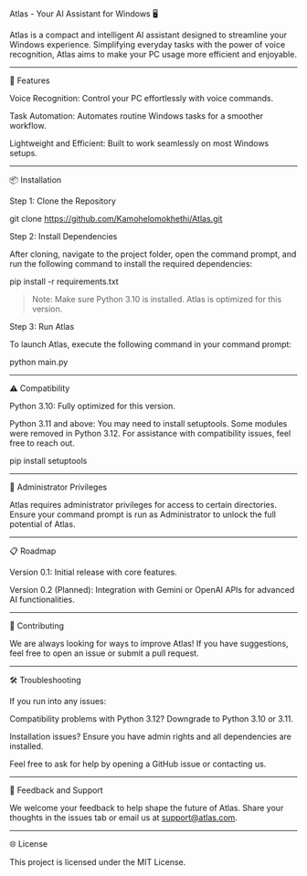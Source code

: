 Atlas - Your AI Assistant for Windows 🖥️

Atlas is a compact and intelligent AI assistant designed to streamline your Windows experience. Simplifying everyday tasks with the power of voice recognition, Atlas aims to make your PC usage more efficient and enjoyable.


---

🚀 Features

Voice Recognition: Control your PC effortlessly with voice commands.

Task Automation: Automates routine Windows tasks for a smoother workflow.

Lightweight and Efficient: Built to work seamlessly on most Windows setups.



---

📦 Installation

Step 1: Clone the Repository

git clone https://github.com/Kamohelomokhethi/Atlas.git

Step 2: Install Dependencies

After cloning, navigate to the project folder, open the command prompt, and run the following command to install the required dependencies:

pip install -r requirements.txt

> Note: Make sure Python 3.10 is installed. Atlas is optimized for this version.



Step 3: Run Atlas

To launch Atlas, execute the following command in your command prompt:

python main.py


---

⚠️ Compatibility

Python 3.10: Fully optimized for this version.

Python 3.11 and above: You may need to install setuptools. Some modules were removed in Python 3.12. For assistance with compatibility issues, feel free to reach out.


pip install setuptools


---

🔐 Administrator Privileges

Atlas requires administrator privileges for access to certain directories. Ensure your command prompt is run as Administrator to unlock the full potential of Atlas.


---

📋 Roadmap

Version 0.1: Initial release with core features.

Version 0.2 (Planned): Integration with Gemini or OpenAI APIs for advanced AI functionalities.


---

🤝 Contributing

We are always looking for ways to improve Atlas! If you have suggestions, feel free to open an issue or submit a pull request.


---

🛠️ Troubleshooting

If you run into any issues:

Compatibility problems with Python 3.12? Downgrade to Python 3.10 or 3.11.

Installation issues? Ensure you have admin rights and all dependencies are installed.

Feel free to ask for help by opening a GitHub issue or contacting us.



---

📧 Feedback and Support

We welcome your feedback to help shape the future of Atlas. Share your thoughts in the issues tab or email us at support@atlas.com.


---

🌐 License

This project is licensed under the MIT License.
